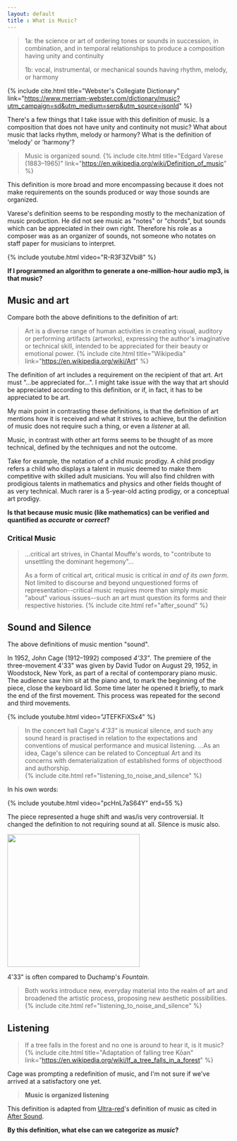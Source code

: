 ```yaml
---
layout: default
title : What is Music?
---
```


> 1a:  the science or art of ordering tones or sounds in succession, in combination, and in temporal relationships to produce a composition having unity and continuity
>
> 1b:  vocal, instrumental, or mechanical sounds having rhythm, melody, or harmony <choral music> <piano music> <recorded music>

{% include cite.html title="Webster's Collegiate Dictionary" link="https://www.merriam-webster.com/dictionary/music?utm_campaign=sd&utm_medium=serp&utm_source=jsonld" %}

There's a few things that I take issue with this definition of music. Is a composition that does not have unity and continuity not music? What about music that lacks rhythm, melody or harmony? What is the definition of 'melody' or 'harmony'?


> Music is organized sound.
{% include cite.html title="Edgard Varese (1883–1965)" link="https://en.wikipedia.org/wiki/Definition_of_music" %}

This definition is more broad and more encompassing because it does not make requirements on the sounds produced or way those sounds are organized. 

Varese's definition seems to be responding mostly to the mechanization of music production. He did not see music as "notes" or "chords", but sounds which can be appreciated in their own right. Therefore his role as a composer was as an organizer of sounds, not someone who notates on staff paper for musicians to interpret. 

{% include youtube.html video="R-R3F3ZVbi8" %}

**If I programmed an algorithm to generate a one-million-hour audio mp3, is that music?**

## Music and art

Compare both the above definitions to the definition of art:

> Art is a diverse range of human activities in creating visual, auditory or performing artifacts (artworks), expressing the author's imaginative or technical skill, intended to be appreciated for their beauty or emotional power.
{% include cite.html title="Wikipedia" link="https://en.wikipedia.org/wiki/Art" %}

The definition of art includes a requirement on the recipient of that art. Art must "...be appreciated for...". I might take issue with the way that art should be appreciated according to this definition, or if, in fact, it has to be appreciated to be art. 

My main point in contrasting these definitions, is that the definition of art mentions how it is received and what it strives to achieve, but the definition of music does not require such a thing, or even a _listener_ at all.

Music, in contrast with other art forms seems to be thought of as more technical, defined by the techniques and not the outcome.

Take for example, the notation of a child music prodigy. A child prodigy refers a child who displays a talent in music deemed to make them competitive with skilled adult musicians. You will also find children with prodigious talents in mathematics and physics and other fields thought of as very technical. Much rarer is a 5-year-old acting prodigy, or a conceptual art prodigy. 

**Is that because music music (like mathematics) can be verified and quantified as _accurate_ or _correct_?**

### Critical Music

> ...critical art strives, in Chantal Mouffe's words, to "contribute to unsettling the dominant hegemony"...
> 
> As a form of critical art, critical music is critical _in and of its own form_. Not limited to discourse and beyond unquestioned forms of representation--critical music requires more than simply music "about" various issues--such an art must question its forms and their respective histories. 
{% include cite.html ref="after_sound" %}

## Sound and Silence

The above definitions of music mention "sound". 

In 1952, John Cage (1912–1992) composed _4'33"_. The premiere of the three-movement 4'33" was given by David Tudor on August 29, 1952, in Woodstock, New York, as part of a recital of contemporary piano music. The audience saw him sit at the piano and, to mark the beginning of the piece, close the keyboard lid. Some time later he opened it briefly, to mark the end of the first movement. This process was repeated for the second and third movements.

{% include youtube.html video="JTEFKFiXSx4" %}

> In the concert hall Cage's _4'33"_ is musical silence, and such any sound heard is practised in relation to the expectations and conventions of musical performance and musical listening.
> ...As an idea, Cage's silence can be related to Conceptual Art and its concerns with dematerialization of established forms of objecthood and authorship.  
{% include cite.html ref="listening_to_noise_and_silence" %}

In his own words:

{% include youtube.html video="pcHnL7aS64Y" end=55 %}

The piece represented a huge shift and was/is very controversial. It changed the definition to not requiring sound at all. Silence is music also. 

<img src="{{base}}/images/fountain.jpg" width="300px">

4'33" is often compared to Duchamp's _Fountain_. 

> Both works introduce new, everyday material into the realm of art and broadened the artistic process, proposing new aesthetic possibilities. 
{% include cite.html ref="listening_to_noise_and_silence" %}

## Listening

> If a tree falls in the forest and no one is around to hear it, is it music?
 {% include cite.html title="Adaptation of falling tree Kōan" link="https://en.wikipedia.org/wiki/If_a_tree_falls_in_a_forest" %}

Cage was prompting a redefinition of music, and I'm not sure if we've arrived at a satisfactory one yet. 

> **Music is organized listening**

This definition is adapted from [Ultra-red](http://www.ultrared.org/mission.html)'s definition of music as cited in [After Sound](https://www.amazon.com/After-Sound-Toward-Critical-Music/dp/1501308122). 

**By this definition, what else can we categorize as _music_?**
